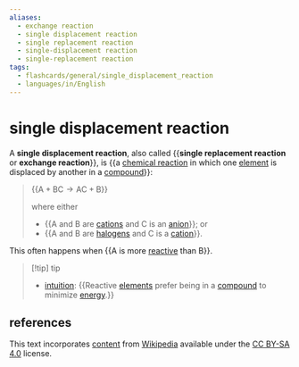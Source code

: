 ```yaml
---
aliases:
  - exchange reaction
  - single displacement reaction
  - single replacement reaction
  - single-displacement reaction
  - single-replacement reaction
tags:
  - flashcards/general/single_displacement_reaction
  - languages/in/English
---
```


# single displacement reaction

A __single displacement reaction__, also called {{__single replacement reaction__ or __exchange reaction__}}, is {{a [chemical reaction](chemical%20reaction.md) in which one [element](chemical%20element.md) is displaced by another in a [compound](chemical%20compound.md)}}: <!--SR:!2024-05-28,280,290!2024-02-05,189,250-->

> {{$\text{A}+\text{BC}\rightarrow\text{AC}+\text{B}$}}
>
> where either
> - {{$\text{A}$ and $\text{B}$ are [cations](ion.md) and $\text{C}$ is an [anion](ion.md)}}; or
> - {{$\text{A}$ and $\text{B}$ are [halogens](halogen.md) and $\text{C}$ is a [cation](ion.md)}}. <!--SR:!2024-01-29,80,282!2024-01-14,43,304!2024-02-17,74,324-->

This often happens when {{$\text{A}$ is more [reactive](reactivity%20(chemistry).md) than $\text{B}$}}. <!--SR:!2024-05-24,322,330-->

> [!tip] tip
>
> - [intuition](intuition.md): {{Reactive [elements](chemical%20element.md) prefer being in a [compound](chemical%20compound.md) to minimize [energy](energy.md).}} <!--SR:!2024-03-04,76,330-->

## references

This text incorporates [content](https://en.wikipedia.org/wiki/single_displacement_reaction) from [Wikipedia](Wikipedia.md) available under the [CC BY-SA 4.0](https://creativecommons.org/licenses/by-sa/4.0/) license.
